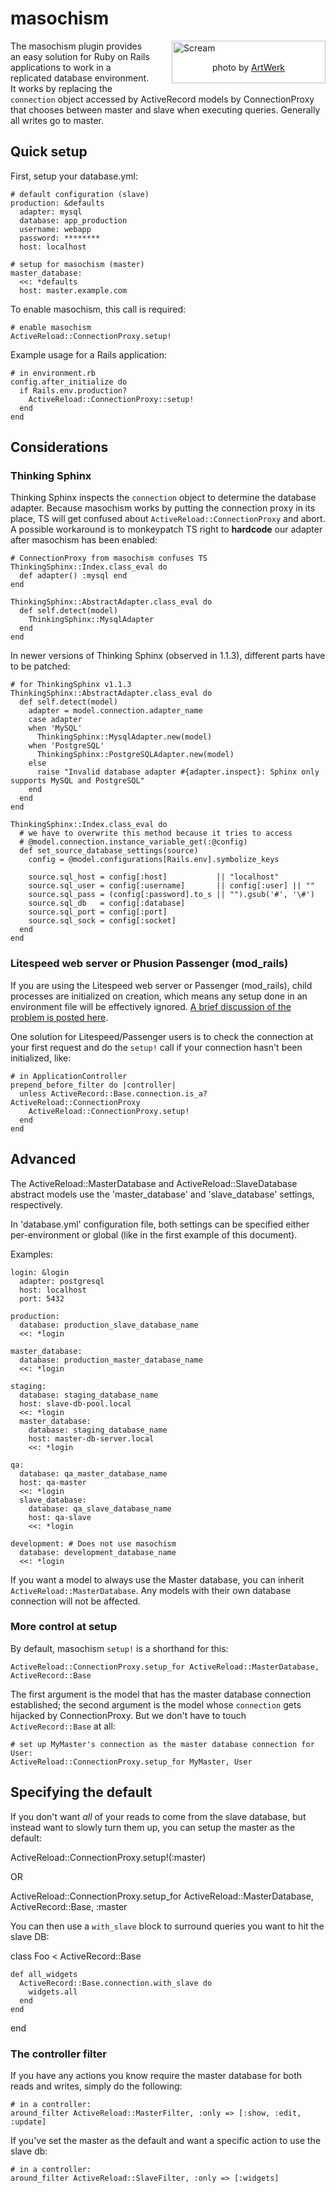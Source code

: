 masochism
=========

<div style="width:240px; padding:2px; border:1px solid silver; float:right; margin:0 0 1em 2em; background:white">
  <img src="http://farm1.static.flickr.com/111/295426387_a39c5c8954_m.jpg" alt="Scream" />
  <p style="text-align:center">photo by <a href="http://flickr.com/people/alphadesigner/" title="Flickr: ArtWerk">ArtWerk</a></p>
</div>

The masochism plugin provides an easy solution for Ruby on Rails applications to work in a
replicated database environment. It works by replacing the `connection` object accessed by
ActiveRecord models by ConnectionProxy that chooses between master and slave when
executing queries. Generally all writes go to master.


Quick setup
-----------

First, setup your database.yml:

    # default configuration (slave)
    production: &defaults
      adapter: mysql
      database: app_production
      username: webapp
      password: ********
      host: localhost

    # setup for masochism (master)
    master_database:
      <<: *defaults
      host: master.example.com

To enable masochism, this call is required:

    # enable masochism
    ActiveReload::ConnectionProxy.setup!

Example usage for a Rails application:
    
    # in environment.rb
    config.after_initialize do
      if Rails.env.production?
        ActiveReload::ConnectionProxy::setup!
      end
    end


Considerations
--------------

### Thinking Sphinx

Thinking Sphinx inspects the `connection` object to determine the database adapter.
Because masochism works by putting the connection proxy in its place, TS will get confused
about `ActiveReload::ConnectionProxy` and abort. A possible workaround is to monkeypatch
TS right to **hardcode** our adapter after masochism has been enabled:

    # ConnectionProxy from masochism confuses TS
    ThinkingSphinx::Index.class_eval do
      def adapter() :mysql end
    end

    ThinkingSphinx::AbstractAdapter.class_eval do
      def self.detect(model)
        ThinkingSphinx::MysqlAdapter
      end
    end

In newer versions of Thinking Sphinx (observed in 1.1.3), different parts have to be patched:

    # for ThinkingSphinx v1.1.3
    ThinkingSphinx::AbstractAdapter.class_eval do
      def self.detect(model)
        adapter = model.connection.adapter_name
        case adapter
        when 'MySQL'
          ThinkingSphinx::MysqlAdapter.new(model)
        when 'PostgreSQL'
          ThinkingSphinx::PostgreSQLAdapter.new(model)
        else
          raise "Invalid database adapter #{adapter.inspect}: Sphinx only supports MySQL and PostgreSQL"
        end
      end
    end

    ThinkingSphinx::Index.class_eval do
      # we have to overwrite this method because it tries to access
      # @model.connection.instance_variable_get(:@config)
      def set_source_database_settings(source)
        config = @model.configurations[Rails.env].symbolize_keys

        source.sql_host = config[:host]           || "localhost"
        source.sql_user = config[:username]       || config[:user] || ""
        source.sql_pass = (config[:password].to_s || "").gsub('#', '\#')
        source.sql_db   = config[:database]
        source.sql_port = config[:port]
        source.sql_sock = config[:socket]
      end
    end
    

### Litespeed web server or Phusion Passenger (mod\_rails)

If you are using the Litespeed web server or Passenger (mod\_rails), child processes are initialized on creation,
which means any setup done in an environment file will be effectively ignored. [A brief
discussion of the problem is posted here](http://litespeedtech.com/support/wiki/doku.php?id=litespeed_wiki:rails:memcache).

One solution for Litespeed/Passenger users is to check the connection at your first request and do
the `setup!` call if your connection hasn't been initialized, like:

    # in ApplicationController
    prepend_before_filter do |controller|
      unless ActiveRecord::Base.connection.is_a? ActiveReload::ConnectionProxy
        ActiveReload::ConnectionProxy.setup!
      end
    end


Advanced
--------

The ActiveReload::MasterDatabase and ActiveReload::SlaveDatabase abstract models use the
'master\_database' and 'slave\_database' settings, respectively.

In 'database.yml' configuration file, both settings can be specified either per-environment or
global (like in the first example of this document).

Examples:

    login: &login
      adapter: postgresql
      host: localhost
      port: 5432
    
    production:
      database: production_slave_database_name
      <<: *login
    
    master_database:
      database: production_master_database_name
      <<: *login
    
    staging:
      database: staging_database_name
      host: slave-db-pool.local
      <<: *login
      master_database: 
        database: staging_database_name
        host: master-db-server.local
        <<: *login
    
    qa:
      database: qa_master_database_name
      host: qa-master
      <<: *login
      slave_database:
        database: qa_slave_database_name
        host: qa-slave
        <<: *login
    
    development: # Does not use masochism
      database: development_database_name
      <<: *login
 
If you want a model to always use the Master database, you can inherit
`ActiveReload::MasterDatabase`. Any models with their own database connection will not be
affected.

### More control at setup

By default, masochism `setup!` is a shorthand for this:

    ActiveReload::ConnectionProxy.setup_for ActiveReload::MasterDatabase, ActiveRecord::Base

The first argument is the model that has the master database connection established; the
second argument is the model whose `connection` gets hijacked by ConnectionProxy. But we
don't have to touch `ActiveRecord::Base` at all:

    # set up MyMaster's connection as the master database connection for User:
    ActiveReload::ConnectionProxy.setup_for MyMaster, User

## Specifying the default

If you don't want *all* of your reads to come from the slave database, but instead want to
slowly turn them up, you can setup the master as the default:

  ActiveReload::ConnectionProxy.setup!(:master)

OR

  ActiveReload::ConnectionProxy.setup_for ActiveReload::MasterDatabase, ActiveRecord::Base, :master

You can then use a `with_slave` block to surround queries you want to hit the slave DB:

  class Foo < ActiveRecord::Base

    def all_widgets
      ActiveRecord::Base.connection.with_slave do
        widgets.all
      end
    end

  end

### The controller filter

If you have any actions you know require the master database for both reads and writes,
simply do the following:

    # in a controller:
    around_filter ActiveReload::MasterFilter, :only => [:show, :edit, :update]

If you've set the master as the default and want a specific action to use the slave db:

    # in a controller:
    around_filter ActiveReload::SlaveFilter, :only => [:widgets]
